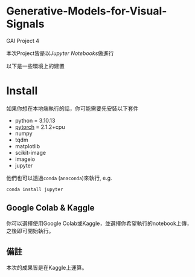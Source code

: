 # Generative-Models-for-Visual-Signals
GAI Project 4

本次Project皆是以*Jupyter Notebooks*做進行

以下是一些環境上的建置

# Install

如果你想在本地端執行的話，你可能需要先安裝以下套件

- python = 3.10.13
- [pytorch](http://pytorch.org/) = 2.1.2+cpu
- numpy
- tqdm
- matplotlib
- scikit-image
- imageio
- jupyter

他們也可以透過`conda` (`anaconda`)來執行, e.g.
```
conda install jupyter
```

## Google Colab & Kaggle

你可以選擇使用Google Colab或Kaggle，並選擇你希望執行的notebook上傳，之後即可開始執行。


## 備註
本次的成果皆是在Kaggle上運算。

